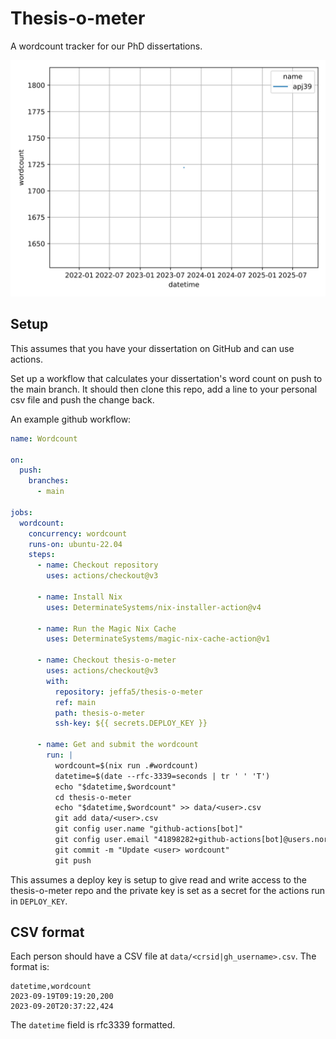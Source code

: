 # Thesis-o-meter

A wordcount tracker for our PhD dissertations.

![Word count progress](./plot.svg)

## Setup

This assumes that you have your dissertation on GitHub and can use actions.

Set up a workflow that calculates your dissertation's word count on push to the main branch.
It should then clone this repo, add a line to your personal csv file and push the change back.

An example github workflow:

```yaml
name: Wordcount

on:
  push:
    branches:
      - main

jobs:
  wordcount:
    concurrency: wordcount
    runs-on: ubuntu-22.04
    steps:
      - name: Checkout repository
        uses: actions/checkout@v3

      - name: Install Nix
        uses: DeterminateSystems/nix-installer-action@v4

      - name: Run the Magic Nix Cache
        uses: DeterminateSystems/magic-nix-cache-action@v1

      - name: Checkout thesis-o-meter
        uses: actions/checkout@v3
        with:
          repository: jeffa5/thesis-o-meter
          ref: main
          path: thesis-o-meter
          ssh-key: ${{ secrets.DEPLOY_KEY }}

      - name: Get and submit the wordcount
        run: |
          wordcount=$(nix run .#wordcount)
          datetime=$(date --rfc-3339=seconds | tr ' ' 'T')
          echo "$datetime,$wordcount"
          cd thesis-o-meter
          echo "$datetime,$wordcount" >> data/<user>.csv
          git add data/<user>.csv
          git config user.name "github-actions[bot]"
          git config user.email "41898282+github-actions[bot]@users.noreply.github.com"
          git commit -m "Update <user> wordcount"
          git push
```

This assumes a deploy key is setup to give read and write access to the thesis-o-meter repo and the private key is set as a secret for the actions run in `DEPLOY_KEY`.

## CSV format

Each person should have a CSV file at `data/<crsid|gh_username>.csv`.
The format is:

```csv
datetime,wordcount
2023-09-19T09:19:20,200
2023-09-20T20:37:22,424
```

The `datetime` field is rfc3339 formatted.
